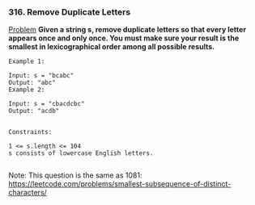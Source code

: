 ### 316. Remove Duplicate Letters

[Problem](https://leetcode.com/problems/remove-duplicate-letters/)
**Given a string s, remove duplicate letters so that every letter appears once and only once. You must make sure your result is the smallest in lexicographical order among all possible results.**

```
Example 1:

Input: s = "bcabc"
Output: "abc"
Example 2:

Input: s = "cbacdcbc"
Output: "acdb"
 

Constraints:

1 <= s.length <= 104
s consists of lowercase English letters.
 
```
Note: This question is the same as 1081: https://leetcode.com/problems/smallest-subsequence-of-distinct-characters/